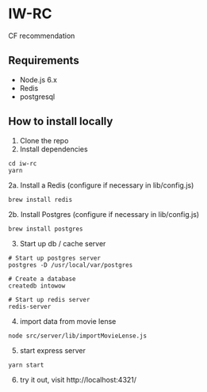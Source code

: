 # IW-RC
CF recommendation

## Requirements
- Node.js 6.x
- Redis
- postgresql
## How to install locally
1. Clone the repo
2. Install dependencies
```
cd iw-rc
yarn
```
2a. Install a Redis (configure if necessary in lib/config.js)
```
brew install redis
```
2b. Install Postgres (configure if necessary in lib/config.js)
```
brew install postgres
```

3. Start up db / cache server
```
# Start up postgres server
postgres -D /usr/local/var/postgres

# Create a database
createdb intowow

# Start up redis server
redis-server
```

4. import data from movie lense
```
node src/server/lib/importMovieLense.js
```

5. start express server
```
yarn start
```

6. try it out, visit http://localhost:4321/

